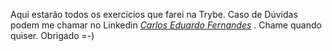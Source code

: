 Aqui estarão todos os exercicios que farei na Trybe. Caso de Dúvidas podem me chamar no Linkedin _[Carlos Eduardo Fernandes](www.linkedin.com/in/carlos-eduardo-fernandes-martins)_ . Chame quando quiser. Obrigado =-)
